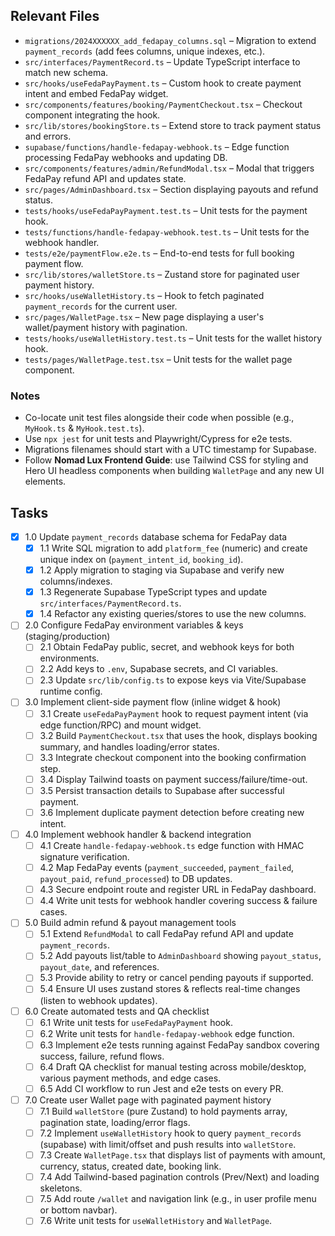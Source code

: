 ## Relevant Files

- `migrations/2024XXXXXX_add_fedapay_columns.sql` – Migration to extend `payment_records` (add fees columns, unique indexes, etc.).
- `src/interfaces/PaymentRecord.ts` – Update TypeScript interface to match new schema.
- `src/hooks/useFedaPayPayment.ts` – Custom hook to create payment intent and embed FedaPay widget.
- `src/components/features/booking/PaymentCheckout.tsx` – Checkout component integrating the hook.
- `src/lib/stores/bookingStore.ts` – Extend store to track payment status and errors.
- `supabase/functions/handle-fedapay-webhook.ts` – Edge function processing FedaPay webhooks and updating DB.
- `src/components/features/admin/RefundModal.tsx` – Modal that triggers FedaPay refund API and updates state.
- `src/pages/AdminDashboard.tsx` – Section displaying payouts and refund status.
- `tests/hooks/useFedaPayPayment.test.ts` – Unit tests for the payment hook.
- `tests/functions/handle-fedapay-webhook.test.ts` – Unit tests for the webhook handler.
- `tests/e2e/paymentFlow.e2e.ts` – End-to-end tests for full booking payment flow.
- `src/lib/stores/walletStore.ts` – Zustand store for paginated user payment history.
- `src/hooks/useWalletHistory.ts` – Hook to fetch paginated `payment_records` for the current user.
- `src/pages/WalletPage.tsx` – New page displaying a user's wallet/payment history with pagination.
- `tests/hooks/useWalletHistory.test.ts` – Unit tests for the wallet history hook.
- `tests/pages/WalletPage.test.tsx` – Unit tests for the wallet page component.

### Notes

- Co-locate unit test files alongside their code when possible (e.g., `MyHook.ts` & `MyHook.test.ts`).
- Use `npx jest` for unit tests and Playwright/Cypress for e2e tests.
- Migrations filenames should start with a UTC timestamp for Supabase.
- Follow **Nomad Lux Frontend Guide**: use Tailwind CSS for styling and Hero UI headless components when building `WalletPage` and any new UI elements.

## Tasks

- [x] 1.0 Update `payment_records` database schema for FedaPay data
  - [x] 1.1 Write SQL migration to add `platform_fee` (numeric) and create unique index on (`payment_intent_id`, `booking_id`).
  - [x] 1.2 Apply migration to staging via Supabase and verify new columns/indexes.
  - [x] 1.3 Regenerate Supabase TypeScript types and update `src/interfaces/PaymentRecord.ts`.
  - [x] 1.4 Refactor any existing queries/stores to use the new columns.

- [ ] 2.0 Configure FedaPay environment variables & keys (staging/production)
  - [ ] 2.1 Obtain FedaPay public, secret, and webhook keys for both environments.
  - [ ] 2.2 Add keys to `.env`, Supabase secrets, and CI variables.
  - [ ] 2.3 Update `src/lib/config.ts` to expose keys via Vite/Supabase runtime config.

- [ ] 3.0 Implement client-side payment flow (inline widget & hook)
  - [ ] 3.1 Create `useFedaPayPayment` hook to request payment intent (via edge function/RPC) and mount widget.
  - [ ] 3.2 Build `PaymentCheckout.tsx` that uses the hook, displays booking summary, and handles loading/error states.
  - [ ] 3.3 Integrate checkout component into the booking confirmation step.
  - [ ] 3.4 Display Tailwind toasts on payment success/failure/time-out.
  - [ ] 3.5 Persist transaction details to Supabase after successful payment.
  - [ ] 3.6 Implement duplicate payment detection before creating new intent.

- [ ] 4.0 Implement webhook handler & backend integration
  - [ ] 4.1 Create `handle-fedapay-webhook.ts` edge function with HMAC signature verification.
  - [ ] 4.2 Map FedaPay events (`payment_succeeded`, `payment_failed`, `payout_paid`, `refund_processed`) to DB updates.
  - [ ] 4.3 Secure endpoint route and register URL in FedaPay dashboard.
  - [ ] 4.4 Write unit tests for webhook handler covering success & failure cases.

- [ ] 5.0 Build admin refund & payout management tools
  - [ ] 5.1 Extend `RefundModal` to call FedaPay refund API and update `payment_records`.
  - [ ] 5.2 Add payouts list/table to `AdminDashboard` showing `payout_status`, `payout_date`, and references.
  - [ ] 5.3 Provide ability to retry or cancel pending payouts if supported.
  - [ ] 5.4 Ensure UI uses zustand stores & reflects real-time changes (listen to webhook updates).

- [ ] 6.0 Create automated tests and QA checklist
  - [ ] 6.1 Write unit tests for `useFedaPayPayment` hook.
  - [ ] 6.2 Write unit tests for `handle-fedapay-webhook` edge function.
  - [ ] 6.3 Implement e2e tests running against FedaPay sandbox covering success, failure, refund flows.
  - [ ] 6.4 Draft QA checklist for manual testing across mobile/desktop, various payment methods, and edge cases.
  - [ ] 6.5 Add CI workflow to run Jest and e2e tests on every PR.

- [ ] 7.0 Create user Wallet page with paginated payment history
  - [ ] 7.1 Build `walletStore` (pure Zustand) to hold payments array, pagination state, loading/error flags.
  - [ ] 7.2 Implement `useWalletHistory` hook to query `payment_records` (supabase) with limit/offset and push results into `walletStore`.
  - [ ] 7.3 Create `WalletPage.tsx` that displays list of payments with amount, currency, status, created date, booking link.
  - [ ] 7.4 Add Tailwind-based pagination controls (Prev/Next) and loading skeletons.
  - [ ] 7.5 Add route `/wallet` and navigation link (e.g., in user profile menu or bottom navbar).
  - [ ] 7.6 Write unit tests for `useWalletHistory` and `WalletPage`.